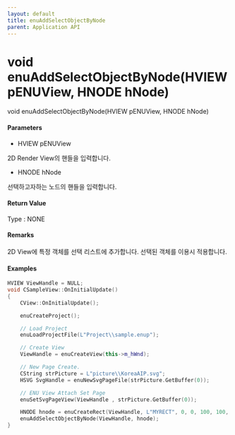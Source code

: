 ```yaml
---
layout: default
title: enuAddSelectObjectByNode
parent: Application API
---
```

# void enuAddSelectObjectByNode\(HVIEW pENUView, HNODE hNode\)

void enuAddSelectObjectByNode\(HVIEW pENUView, HNODE hNode\)

#### Parameters

* HVIEW pENUView

2D Render View의 핸들을 입력합니다.

* HNODE hNode

선택하고자하는 노드의 핸들을 입력합니다.

#### Return Value

Type : NONE

#### Remarks

2D View에 특정 객체를 선택 리스트에 추가합니다. 선택된 객체를 이용시 적용합니다.

#### Examples

```cpp
HVIEW ViewHandle = NULL; 
void CSampleView::OnInitialUpdate() 
{ 
    CView::OnInitialUpdate(); 

    enuCreateProject(); 

    // Load Project
    enuLoadProjectFile(L"Project\\sample.enup"); 

    // Create View
    ViewHandle = enuCreateView(this->m_hWnd); 

    // New Page Create. 
    CString strPicture = L"picture\\KoreaAIP.svg"; 
    HSVG SvgHandle = enuNewSvgPageFile(strPicture.GetBuffer(0)); 

    // ENU View Attach Set Page 
    enuSetSvgPageView(ViewHandle , strPicture.GetBuffer(0)); 

    HNODE hnode = enuCreateRect(ViewHandle, L"MYRECT", 0, 0, 100, 100, 0, 0);  
    enuAddSelectObjectByNode(ViewHandle, hnode);
}
```



